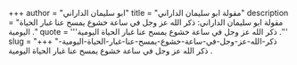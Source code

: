 +++
author = "ابو سليمان الداراني"
title = "مقولة ابو سليمان الداراني"
description = "مقولة ابو سليمان الداراني: ذكر الله عز وجل في ساعة خشوع يمسح عنا غبار الحياة اليومية ."
quote = '''ذكر الله عز وجل في ساعة خشوع يمسح عنا غبار الحياة اليومية .''' 
slug = "ذكر-الله-عز-وجل-في-ساعة-خشوع-يمسح-عنا-غبار-الحياة-اليومية-"
+++
ذكر الله عز وجل في ساعة خشوع يمسح عنا غبار الحياة اليومية .
